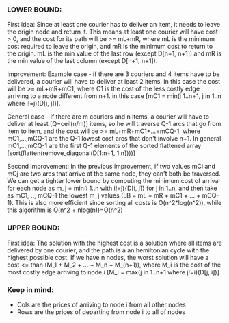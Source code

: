 ### LOWER BOUND:

First idea:
Since at least one courier has to deliver an item, it needs to leave the origin node and return it.
This means at least one courier will have cost > 0, and the cost for its path will be >= mL+mR, where mL is the minimum cost required to leave the
origin, and mR is the minimum cost to return to the origin.
mL is the min value of the last row (except D[n+1, n+1]) and mR is the min value of the last column (except D[n+1, n+1]).

Improvement:
Example case - if there are 3 couriers and 4 items have to be delivered, a courier will have to deliver at least 2 items.
In this case the cost will be >= mL+mR+mC1, where C1 is the cost of the less costly edge arriving to a node different from n+1.
in this case [mC1 = min(i 1..n+1, j in 1..n where i!=j)(D[i, j])].

General case - if there are m couriers and n items, a courier will have to deliver at least [Q=ceil(n/m)] items, so he will traverse Q-1 arcs that go from item to item, and the cost will be >= mL+mR+mC1+...+mCQ-1,
where mC1,...,mCQ-1 are the Q-1 lowest cost arcs that don't involve n+1.
In general mC1,...,mCQ-1 are the first Q-1 elements of the sorted flattened array [sort(flatten(remove_diagonal(D[1:n+1, 1:n])))]

Second improvement:
In the previous improvement, if two values mCi and mCj are two arcs that arrive at the same node, they can't both be traversed. We can get a tighter lower
bound by computing the minimum cost of arrival for each node as m_j = min(i 1..n with i!=j){D[i, j]} for j in 1..n, and then take as mC1, .., mCQ-1 the lowest m_j values (LB = mL + mR + mC1 + ... + mCQ-1).
This is also more efficient since sorting all costs is O(n^2*log(n^2)), while this algorithm is O(n^2 + nlog(n))=O(n^2)


### UPPER BOUND:

First idea:
The solution with the highest cost is a solution where all items are delivered by one courier, and the path is a an hemiltonian cycle with the highest
possible cost. If we have n nodes, the worst solution will have a cost <= than (M_1 + M_2 + ... + M_n + M_(n+1)), where M_i is the cost of the most costly
edge arriving to node i [M_i = max(j in 1..n+1 where j!=i)(D[j, i])]


### Keep in mind:
- Cols are the prices of arriving to node i from all other nodes
- Rows are the prices of departing from node i to all of nodes